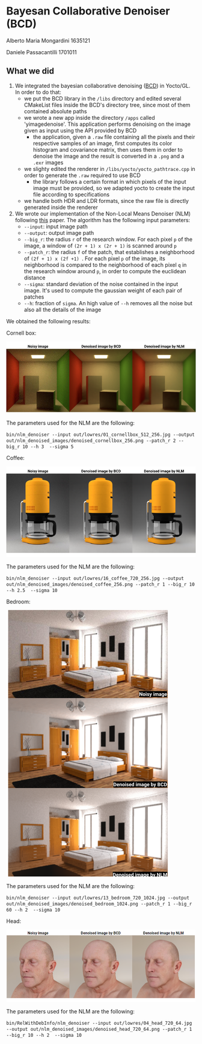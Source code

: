 # Bayesan Collaborative Denoiser (BCD)

Alberto Maria Mongardini 1635121

Daniele Passacantilli 1701011

## What we did
1. We integrated the bayesian collaborative denoising ([BCD](https://github.com/superboubek/bcd)) in Yocto/GL. In order to do that:
    * we put the BCD library in the ```/libs``` directory and edited several CMakeList files inside the BCD's directory tree, since most of them contained absolute paths
    * we wrote a new app inside the directory ```/apps``` called 'yimagedenoise'. This application performs denoising on the image given as input using the API provided by BCD
        * the application, given a ```.raw``` file containing all the pixels and their respective samples of an image, first computes its color histogram and covariance matrix, then uses them in order to denoise the image and the result is converted in a ```.png``` and a ```.exr``` images
    * we slighty edited the renderer in ```/libs/yocto/yocto_pathtrace.cpp``` in order to generate the ```.raw``` required to use BCD
        * the library follows a certain format in which pixels of the input image must be provided, so we adapted yocto to create the input file according to specifications
    * we handle both HDR and LDR formats, since the raw file is directly generated inside the renderer
2. We wrote our implementation of the Non-Local Means Denoiser (NLM) following [this](https://www.ipol.im/pub/art/2011/bcm_nlm/article.pdf) paper. The algorithm has the following input parameters:
    * ```--input```: input image path
    * ```--output```: output image path
    * ```--big_r```: the radius ```r``` of the research window. For each pixel ```p``` of the image, a window of ```(2r + 1) x (2r + 1)``` is scanned around ```p```
    * ```--patch_r```: the radius ```f``` of the patch, that establishes a neighborhood of ```(2f + 1) x (2f +1) ```. For each pixel ```p``` of the image, its neighborhood is compared to the neighborhood of each pixel ```q``` in the research window around ```p```, in order to compute the euclidean distance
    * ```--sigma```: standard deviation of the noise contained in the input image. It's used to compute the gaussian weight of each pair of patches
    * ```--h```: fraction of ```sigma```. An high value of ```--h``` removes all the noise but also all the details of the image

We obtained the following results:

Cornell box:

![Image](out/compare_results/cornellbox.png)

The parameters used for the NLM are the following:

```
bin/nlm_denoiser --input out/lowres/01_cornellbox_512_256.jpg --output out/nlm_denoised_images/denoised_cornellbox_256.png --patch_r 2 --big_r 10 --h 3  --sigma 5
```


Coffee:

![Image](out/compare_results/coffee.png)

The parameters used for the NLM are the following:

```
bin/nlm_denoiser --input out/lowres/16_coffee_720_256.jpg --output out/nlm_denoised_images/denoised_coffee_256.png --patch_r 1 --big_r 10 --h 2.5  --sigma 10
```

Bedroom:

![Image](out/compare_results/bedroom.png)

The parameters used for the NLM are the following:

```
bin/nlm_denoiser --input out/lowres/13_bedroom_720_1024.jpg --output out/nlm_denoised_images/denoised_bedroom_1024.png --patch_r 1 --big_r 60 --h 2  --sigma 10
```

Head:

![Image](out/compare_results/head.png)

The parameters used for the NLM are the following:

```
bin/RelWithDebInfo/nlm_denoiser --input out/lowres/04_head_720_64.jpg --output out/nlm_denoised_images/denoised_head_720_64.png --patch_r 1 --big_r 10 --h 2  --sigma 10
```